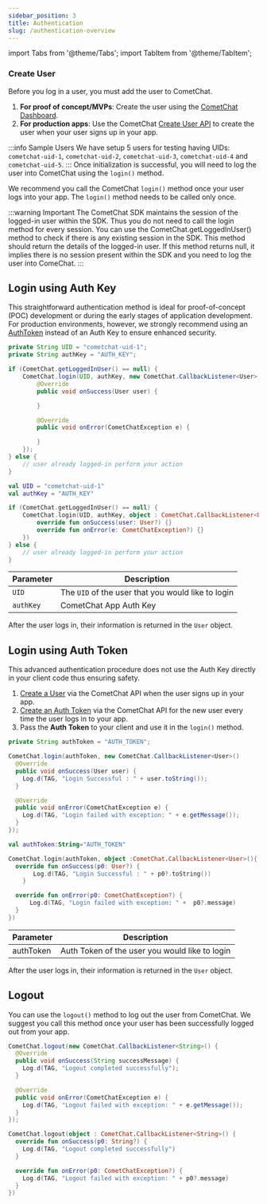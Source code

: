 ```yaml
---
sidebar_position: 3
title: Authentication
slug: /authentication-overview
---
```


import Tabs from '@theme/Tabs';
import TabItem from '@theme/TabItem';

### Create User

Before you log in a user, you must add the user to CometChat.

1. **For proof of concept/MVPs**: Create the user using the [CometChat Dashboard](https://app.cometchat.com).
2. **For production apps**: Use the CometChat [Create User API](https://api-explorer.cometchat.com/reference/creates-user) to create the user when your user signs up in your app.

:::info Sample Users
We have setup 5 users for testing having UIDs: `cometchat-uid-1`, `cometchat-uid-2`, `cometchat-uid-3`, `cometchat-uid-4` and `cometchat-uid-5`.
:::
Once initialization is successful, you will need to log the user into CometChat using the `login()` method.

We recommend you call the CometChat `login()` method once your user logs into your app. The `login()` method needs to be called only once.

:::warning Important
The CometChat SDK maintains the session of the logged-in user within the SDK. Thus you do not need to call the login method for every session. You can use the CometChat.getLoggedInUser() method to check if there is any existing session in the SDK. This method should return the details of the logged-in user. If this method returns null, it implies there is no session present within the SDK and you need to log the user into ComeChat.
:::

## Login using Auth Key

This straightforward authentication method is ideal for proof-of-concept (POC) development or during the early stages of application development. For production environments, however, we strongly recommend using an [AuthToken](#login-using-auth-token) instead of an Auth Key to ensure enhanced security.

<Tabs>
<TabItem value="Java" label="Java">

```java
private String UID = "cometchat-uid-1";
private String authKey = "AUTH_KEY";

if (CometChat.getLoggedInUser() == null) {
    CometChat.login(UID, authKey, new CometChat.CallbackListener<User>() {
        @Override
        public void onSuccess(User user) {

        }

        @Override
        public void onError(CometChatException e) {

        }
    });
} else {
    // user already logged-in perform your action
}

```

</TabItem>
<TabItem value="Kotlin" label="Kotlin">

```kotlin
val UID = "cometchat-uid-1"
val authKey = "AUTH_KEY"

if (CometChat.getLoggedInUser() == null) {
    CometChat.login(UID, authKey, object : CometChat.CallbackListener<User?>() {
        override fun onSuccess(user: User?) {}
        override fun onError(e: CometChatException?) {}
    })
} else {
    // user already logged-in perform your action
}
```

</TabItem>
</Tabs>

| Parameter | Description                                        |
| --------- | -------------------------------------------------- |
| `UID`     | The `UID` of the user that you would like to login |
| `authKey` | CometChat App Auth Key                             |

After the user logs in, their information is returned in the `User` object.

## Login using Auth Token

This advanced authentication procedure does not use the Auth Key directly in your client code thus ensuring safety.

1. [Create a User](https://api-explorer.cometchat.com/reference/creates-user) via the CometChat API when the user signs up in your app.
2. [Create an Auth Token](https://api-explorer.cometchat.com/reference/create-authtoken) via the CometChat API for the new user every time the user logs in to your app.
3. Pass the **Auth Token** to your client and use it in the `login()` method.

<Tabs>
<TabItem value="Java" label="Java">

```java
private String authToken = "AUTH_TOKEN";

CometChat.login(authToken, new CometChat.CallbackListener<User>()
  @Override
  public void onSuccess(User user) {
    Log.d(TAG, "Login Successful : " + user.toString());
  }

  @Override
  public void onError(CometChatException e) {
    Log.d(TAG, "Login failed with exception: " + e.getMessage());
  }
});
```

</TabItem>
<TabItem value="Kotlin" label="Kotlin">

```kotlin
val authToken:String="AUTH_TOKEN"

CometChat.login(authToken, object :CometChat.CallbackListener<User>(){
  override fun onSuccess(p0: User?) {
       Log.d(TAG, "Login Successful : " + p0?.toString())
    }

  override fun onError(p0: CometChatException?) {
      Log.d(TAG, "Login failed with exception: " +  p0?.message)
  }
})
```

</TabItem>
</Tabs>

| Parameter | Description                                    |
| --------- | ---------------------------------------------- |
| authToken | Auth Token of the user you would like to login |

After the user logs in, their information is returned in the `User` object.

## Logout

You can use the `logout()` method to log out the user from CometChat. We suggest you call this method once your user has been successfully logged out from your app.

<Tabs>
<TabItem value="Java" label="Java">

```java
CometChat.logout(new CometChat.CallbackListener<String>() {
  @Override
  public void onSuccess(String successMessage) {
    Log.d(TAG, "Logout completed successfully");
  }

  @Override
  public void onError(CometChatException e) {
    Log.d(TAG, "Logout failed with exception: " + e.getMessage());
  }
});
```

</TabItem>
<TabItem value="Kotlin" label="Kotlin">

```kotlin
CometChat.logout(object : CometChat.CallbackListener<String>() {
  override fun onSuccess(p0: String?) {
    Log.d(TAG, "Logout completed successfully")
  }

  override fun onError(p0: CometChatException?) {
    Log.d(TAG, "Logout failed with exception: " + p0?.message)
  }
})
```

</TabItem>
</Tabs>
